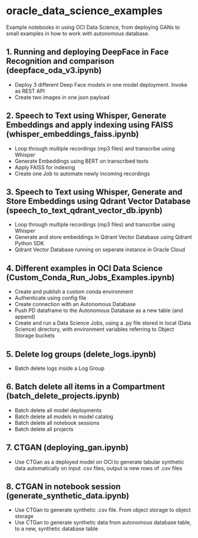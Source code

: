 # **oracle_data_science_examples**
Example notebooks in using OCI Data Science, from deploying GANs to small examples in how to work with autonomous database.

## 1. Running and deploying DeepFace in Face Recognition and comparison (deepface_oda_v3.ipynb)
- Deploy 3 different Deep Face models in one model deployment. Invoke as REST API
- Create two images in one json payload

## 2. Speech to Text using Whisper, Generate Embeddings and apply indexing using FAISS (whisper_embeddings_faiss.ipynb)
- Loop through multiple recordings (mp3 files) and transcribe using Whisper
- Generate Embeddings using BERT on transcribed texts
- Apply FAISS for indexing
- Create one Job to automate newly incoming recordings

## 3. Speech to Text using Whisper, Generate and Store Embeddings using Qdrant Vector Database (speech_to_text_qdrant_vector_db.ipynb)
- Loop through multiple recordings (mp3 files) and transcribe using Whisper
- Generate and store embeddings in Qdrant Vector Database using Qdrant Python SDK
- Qdrant Vector Database running on seperate instance in Oracle Cloud

## 4. Different examples in OCI Data Science (Custom_Conda_Run_Jobs_Examples.ipynb)
- Create and publish a custom conda environment
- Authenticate using config file
- Create connection with an Autonomous Database
- Push PD dataframe to the Autonomous Database as a new table (and append)
- Create and run a Data Science Jobs, using a .py file stored in local (Data Science) directory, with environment variables referring to Object Storage buckets

## 5. Delete log groups (delete_logs.ipynb)
- Batch delete logs inside a Log Group

 ## 6. Batch delete all items in a Compartment (batch_delete_projects.ipynb)
- Batch delete all model deployments
- Batch delete all models in model catalog
- Batch delete all notebook sessions
- Batch delete all projects

## 7. CTGAN (deploying_gan.ipynb)
- Use CTGan as a deployed model on OCI to generate tabular synthetic data automatically on input .csv files, output is new rows of .csv files

## 8. CTGAN in notebook session (generate_synthetic_data.ipynb)
- Use CTGan to generate synthetic .csv file. From object storage to object storage
- Use CTGan to generate synthetic data from autonomous database table, to a new, synthetic database table
